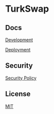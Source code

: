 # TurkSwap


## Docs

[Development](docs/DEVELOPMENT.md)

[Deployment](docs/DEPLOYMENT.md)

## Security

[Security Policy](SECURITY.md)

## License

[MIT](LICENSE.txt)
